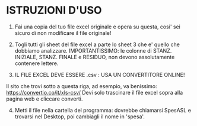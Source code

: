 # ISTRUZIONI D'USO
1. Fai una copia del tuo file excel originale e opera su questa, cosi' sei sicuro di non modificare il file originale!

2. Togli tutti gli sheet del file excel a parte lo sheet 3 che e' quello che dobbiamo analizzare.
IMPORTANTISSIMO: le colonne di STANZ. INIZIALE, STANZ. FINALE e RESIDUO, non devono assolutamente contenere lettere.

3. IL FILE EXCEL DEVE ESSERE .csv : USA UN CONVERTITORE ONLINE!

Il sito che trovi sotto a questa riga, ad esempio, va benissimo:
https://convertio.co/it/xls-csv/
Devi solo trascinare il file excel sopra alla pagina web e cliccare converti.

4. Metti il file nella cartella del programma: dovrebbe chiamarsi SpesASL e trovarsi nel Desktop, poi cambiagli il nome in 'spesa'.
